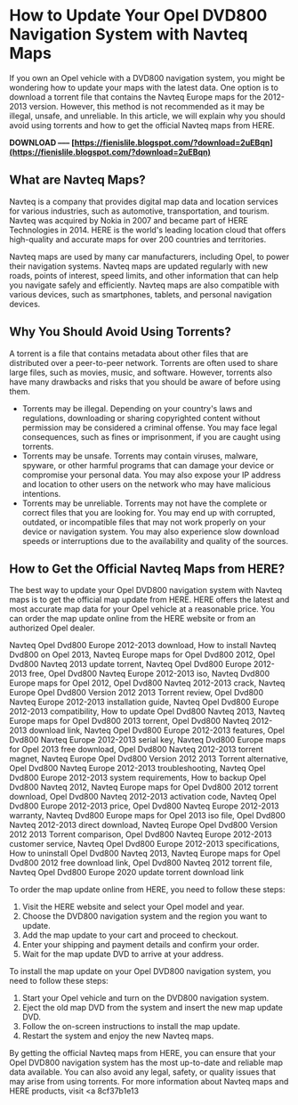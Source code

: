 
 
# How to Update Your Opel DVD800 Navigation System with Navteq Maps
 
If you own an Opel vehicle with a DVD800 navigation system, you might be wondering how to update your maps with the latest data. One option is to download a torrent file that contains the Navteq Europe maps for the 2012-2013 version. However, this method is not recommended as it may be illegal, unsafe, and unreliable. In this article, we will explain why you should avoid using torrents and how to get the official Navteq maps from HERE.
 
**DOWNLOAD ––– [https://fienislile.blogspot.com/?download=2uEBqn](https://fienislile.blogspot.com/?download=2uEBqn)**


 
## What are Navteq Maps?
 
Navteq is a company that provides digital map data and location services for various industries, such as automotive, transportation, and tourism. Navteq was acquired by Nokia in 2007 and became part of HERE Technologies in 2014. HERE is the world's leading location cloud that offers high-quality and accurate maps for over 200 countries and territories.
 
Navteq maps are used by many car manufacturers, including Opel, to power their navigation systems. Navteq maps are updated regularly with new roads, points of interest, speed limits, and other information that can help you navigate safely and efficiently. Navteq maps are also compatible with various devices, such as smartphones, tablets, and personal navigation devices.
 
## Why You Should Avoid Using Torrents?
 
A torrent is a file that contains metadata about other files that are distributed over a peer-to-peer network. Torrents are often used to share large files, such as movies, music, and software. However, torrents also have many drawbacks and risks that you should be aware of before using them.
 
- Torrents may be illegal. Depending on your country's laws and regulations, downloading or sharing copyrighted content without permission may be considered a criminal offense. You may face legal consequences, such as fines or imprisonment, if you are caught using torrents.
- Torrents may be unsafe. Torrents may contain viruses, malware, spyware, or other harmful programs that can damage your device or compromise your personal data. You may also expose your IP address and location to other users on the network who may have malicious intentions.
- Torrents may be unreliable. Torrents may not have the complete or correct files that you are looking for. You may end up with corrupted, outdated, or incompatible files that may not work properly on your device or navigation system. You may also experience slow download speeds or interruptions due to the availability and quality of the sources.

## How to Get the Official Navteq Maps from HERE?
 
The best way to update your Opel DVD800 navigation system with Navteq maps is to get the official map update from HERE. HERE offers the latest and most accurate map data for your Opel vehicle at a reasonable price. You can order the map update online from the HERE website or from an authorized Opel dealer.
 
Navteq Opel Dvd800 Europe 2012-2013 download,  How to install Navteq Dvd800 on Opel 2013,  Navteq Europe maps for Opel Dvd800 2012,  Opel Dvd800 Navteq 2013 update torrent,  Navteq Opel Dvd800 Europe 2012-2013 free,  Opel Dvd800 Navteq Europe 2012-2013 iso,  Navteq Dvd800 Europe maps for Opel 2012,  Opel Dvd800 Navteq 2012-2013 crack,  Navteq Europe Opel Dvd800 Version 2012 2013 Torrent review,  Opel Dvd800 Navteq Europe 2012-2013 installation guide,  Navteq Opel Dvd800 Europe 2012-2013 compatibility,  How to update Opel Dvd800 Navteq 2013,  Navteq Europe maps for Opel Dvd800 2013 torrent,  Opel Dvd800 Navteq 2012-2013 download link,  Navteq Opel Dvd800 Europe 2012-2013 features,  Opel Dvd800 Navteq Europe 2012-2013 serial key,  Navteq Dvd800 Europe maps for Opel 2013 free download,  Opel Dvd800 Navteq 2012-2013 torrent magnet,  Navteq Europe Opel Dvd800 Version 2012 2013 Torrent alternative,  Opel Dvd800 Navteq Europe 2012-2013 troubleshooting,  Navteq Opel Dvd800 Europe 2012-2013 system requirements,  How to backup Opel Dvd800 Navteq 2012,  Navteq Europe maps for Opel Dvd800 2012 torrent download,  Opel Dvd800 Navteq 2012-2013 activation code,  Navteq Opel Dvd800 Europe 2012-2013 price,  Opel Dvd800 Navteq Europe 2012-2013 warranty,  Navteq Dvd800 Europe maps for Opel 2013 iso file,  Opel Dvd800 Navteq 2012-2013 direct download,  Navteq Europe Opel Dvd800 Version 2012 2013 Torrent comparison,  Opel Dvd800 Navteq Europe 2012-2013 customer service,  Navteq Opel Dvd800 Europe 2012-2013 specifications,  How to uninstall Opel Dvd800 Navteq 2013,  Navteq Europe maps for Opel Dvd800 2012 free download link,  Opel Dvd800 Navteq 2012 torrent file,  Navteq Opel Dvd800 Europe 2020 update torrent download link
 
To order the map update online from HERE, you need to follow these steps:

1. Visit the HERE website and select your Opel model and year.
2. Choose the DVD800 navigation system and the region you want to update.
3. Add the map update to your cart and proceed to checkout.
4. Enter your shipping and payment details and confirm your order.
5. Wait for the map update DVD to arrive at your address.

To install the map update on your Opel DVD800 navigation system, you need to follow these steps:

1. Start your Opel vehicle and turn on the DVD800 navigation system.
2. Eject the old map DVD from the system and insert the new map update DVD.
3. Follow the on-screen instructions to install the map update.
4. Restart the system and enjoy the new Navteq maps.

By getting the official Navteq maps from HERE, you can ensure that your Opel DVD800 navigation system has the most up-to-date and reliable map data available. You can also avoid any legal, safety, or quality issues that may arise from using torrents. For more information about Navteq maps and HERE products, visit <a
 8cf37b1e13
 
